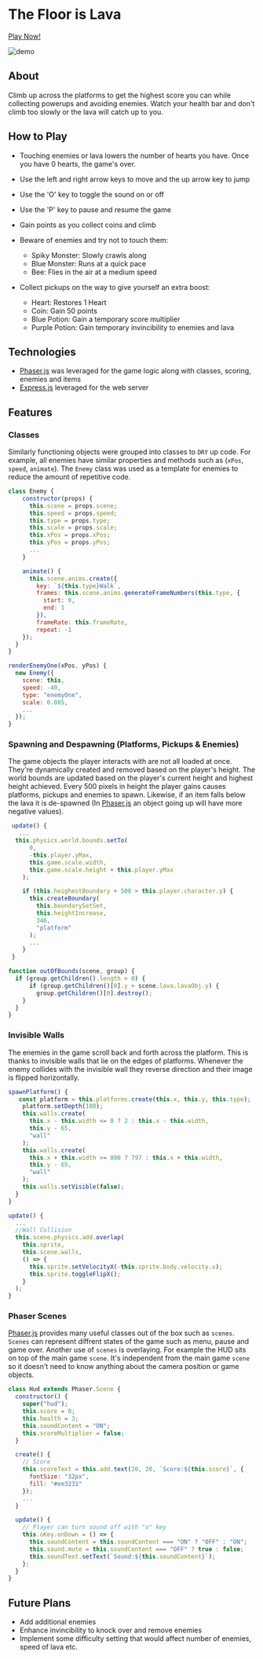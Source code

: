 # The Floor is Lava

[Play Now!](https://lavafloor-abelkalai.herokuapp.com/)

![demo](/src/assets/gifs/demo.gif)

## About

Climb up across the platforms to get the highest score you can while collecting powerups and avoiding enemies. Watch your health bar
and don't climb too slowly or the lava will catch up to you.

## How to Play

- Touching enemies or lava lowers the number of hearts you have. Once you have 0 hearts, the game's over.
- Use the left and right arrow keys to move and the up arrow key to jump
- Use the 'O' key to toggle the sound on or off
- Use the 'P' key to pause and resume the game
- Gain points as you collect coins and climb

- Beware of enemies and try not to touch them:
  - Spiky Monster: Slowly crawls along
  - Blue Monster: Runs at a quick pace
  - Bee: Flies in the air at a medium speed

- Collect pickups on the way to give yourself an extra boost:
  - Heart: Restores 1 Heart
  - Coin: Gain 50 points
  - Blue Potion: Gain a temporary score multiplier
  - Purple Potion: Gain temporary invincibility to enemies and lava

## Technologies

- [Phaser.js](https://phaser.io) was leveraged for the game logic along with classes, scoring, enemies and items
- [Express.js](https://expressjs.com/) leveraged for the web server 

## Features

### Classes

Similarly functioning objects were grouped into classes to ``DRY`` up code. For example, all enemies have similar properties and methods such as (`xPos`, `speed`, `animate`). The `Enemy` class was used as a template for enemies to reduce the amount of repetitive code.

```javascript
class Enemy {
    constructor(props) {
      this.scene = props.scene;
      this.speed = props.speed;
      this.type = props.type;
      this.scale = props.scale;
      this.xPos = props.xPos;
      this.yPos = props.yPos;
      ...
    }

    animate() {
      this.scene.anims.create({
        key: `${this.type}Walk`,
        frames: this.scene.anims.generateFrameNumbers(this.type, {
          start: 0,
          end: 1
        }),
        frameRate: this.frameRate,
        repeat: -1
    });
  }
}
```

```javascript
renderEnemyOne(xPos, yPos) {
  new Enemy({
    scene: this,
    speed: -40,
    type: "enemyOne",
    scale: 0.085,
    ...
  });
}
```

### Spawning and Despawning (Platforms, Pickups & Enemies)

The game objects the player interacts with are not all loaded at once. They're dynamically created and removed based on the player's height. The world bounds are updated based on the player's current height and highest height achieved. Every 500 pixels in height the player gains causes platforms, pickups and enemies to spawn. Likewise, if an item falls below the lava it is de-spawned (In [Phaser.js](https://phaser.io) an object going up will have more negative values).

```javascript
 update() {
   ...
  this.physics.world.bounds.setTo(
      0,
      -this.player.yMax,
      this.game.scale.width,
      this.game.scale.height + this.player.yMax
    );

    if (this.heighestBoundary + 500 > this.player.character.y) {
      this.createBoundary(
        this.boundarySetSet,
        this.heightIncrease,
        346,
        "platform"
      );
      ...
    }
 }
```

```javascript
function outOfBounds(scene, group) {
  if (group.getChildren().length > 0) {
      if (group.getChildren()[0].y > scene.lava.lavaObj.y) {
        group.getChildren()[0].destroy();
    }
  }
}
```

### Invisible Walls

The enemies in the game scroll back and forth across the platform. This is thanks to invisible walls that lie on the edges of platforms. Whenever the enemy collides with the invisible wall they reverse direction and their image is flipped horizontally.

```javascript
spawnPlatform() {
   const platform = this.platforms.create(this.x, this.y, this.type);
    platform.setDepth(100);
    this.walls.create(
      this.x - this.width <= 0 ? 2 : this.x - this.width,
      this.y - 65,
      "wall"
    );
    this.walls.create(
      this.x + this.width >= 800 ? 797 : this.x + this.width,
      this.y - 65,
      "wall"
    );
    this.walls.setVisible(false);
  }
}
```

```javascript
update() {
  ...
  //Wall Collision
  this.scene.physics.add.overlap(
    this.sprite,
    this.scene.walls,
    () => {
      this.sprite.setVelocityX(-this.sprite.body.velocity.x);
      this.sprite.toggleFlipX();
    }
  );
}

```

### Phaser Scenes

[Phaser.js](https://phaser.io) provides many useful classes out of the box such as ``scenes``. ``Scenes`` can represent diffrent states of the game such as menu, pause and game over. Another use of ``scenes`` is overlaying. For example the HUD sits on top of the main game ``scene``. It's independent from the main game ``scene`` so it doesn't need to know anything about the camera position or game objects.

```javascript
class Hud extends Phaser.Scene {
  constructor() {
    super("hud");
    this.score = 0;
    this.health = 3;
    this.soundContent = "ON";
    this.scoreMultiplier = false;
  }

  create() {
    // Score
    this.scoreText = this.add.text(20, 20, `Score:${this.score}`, {
      fontSize: "32px",
      fill: "#ee3231"
    });
    ...
  }

  update() {
    // Player can turn sound off with "o" key
    this.oKey.onDown = () => {
      this.soundContent = this.soundContent === "ON" ? "OFF" : "ON";
      this.sound.mute = this.soundContent === "OFF" ? true : false;
      this.soundText.setText(`Sound:${this.soundContent}`);
    };
  }
}

```

## Future Plans

- Add additional enemies
- Enhance invincibility to knock over and remove enemies
- Implement some difficulty setting that would affect number of enemies, speed of lava etc.
